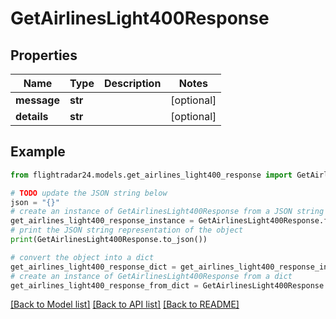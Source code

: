 # GetAirlinesLight400Response


## Properties

Name | Type | Description | Notes
------------ | ------------- | ------------- | -------------
**message** | **str** |  | [optional] 
**details** | **str** |  | [optional] 

## Example

```python
from flightradar24.models.get_airlines_light400_response import GetAirlinesLight400Response

# TODO update the JSON string below
json = "{}"
# create an instance of GetAirlinesLight400Response from a JSON string
get_airlines_light400_response_instance = GetAirlinesLight400Response.from_json(json)
# print the JSON string representation of the object
print(GetAirlinesLight400Response.to_json())

# convert the object into a dict
get_airlines_light400_response_dict = get_airlines_light400_response_instance.to_dict()
# create an instance of GetAirlinesLight400Response from a dict
get_airlines_light400_response_from_dict = GetAirlinesLight400Response.from_dict(get_airlines_light400_response_dict)
```
[[Back to Model list]](../README.md#documentation-for-models) [[Back to API list]](../README.md#documentation-for-api-endpoints) [[Back to README]](../README.md)



